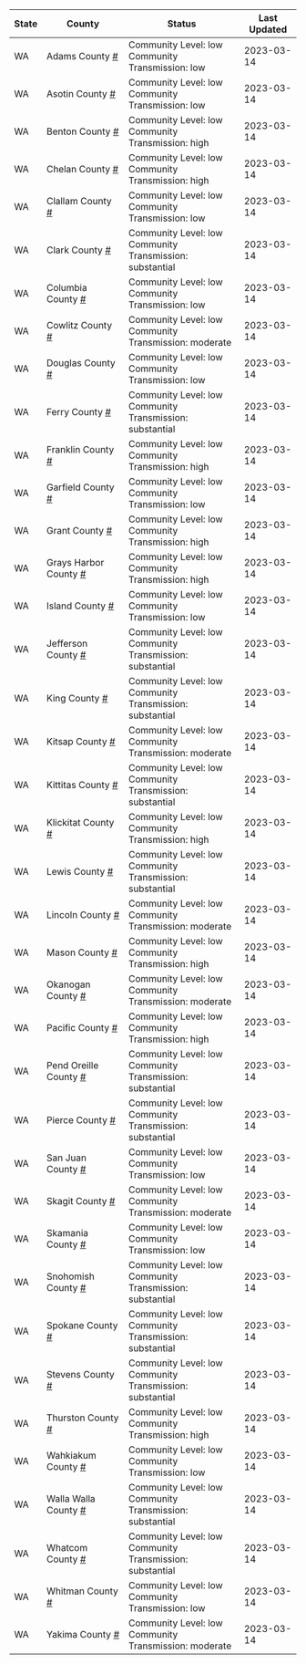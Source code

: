 State | County | Status | Last Updated
--- | --- | --- | --- 
WA | Adams County <a href="#adams_county">#</a> | <a name="adams_county"></a>Community Level: low<br/>Community Transmission: low | 2023-03-14
WA | Asotin County <a href="#asotin_county">#</a> | <a name="asotin_county"></a>Community Level: low<br/>Community Transmission: low | 2023-03-14
WA | Benton County <a href="#benton_county">#</a> | <a name="benton_county"></a>Community Level: low<br/>Community Transmission: high | 2023-03-14
WA | Chelan County <a href="#chelan_county">#</a> | <a name="chelan_county"></a>Community Level: low<br/>Community Transmission: high | 2023-03-14
WA | Clallam County <a href="#clallam_county">#</a> | <a name="clallam_county"></a>Community Level: low<br/>Community Transmission: low | 2023-03-14
WA | Clark County <a href="#clark_county">#</a> | <a name="clark_county"></a>Community Level: low<br/>Community Transmission: substantial | 2023-03-14
WA | Columbia County <a href="#columbia_county">#</a> | <a name="columbia_county"></a>Community Level: low<br/>Community Transmission: low | 2023-03-14
WA | Cowlitz County <a href="#cowlitz_county">#</a> | <a name="cowlitz_county"></a>Community Level: low<br/>Community Transmission: moderate | 2023-03-14
WA | Douglas County <a href="#douglas_county">#</a> | <a name="douglas_county"></a>Community Level: low<br/>Community Transmission: low | 2023-03-14
WA | Ferry County <a href="#ferry_county">#</a> | <a name="ferry_county"></a>Community Level: low<br/>Community Transmission: substantial | 2023-03-14
WA | Franklin County <a href="#franklin_county">#</a> | <a name="franklin_county"></a>Community Level: low<br/>Community Transmission: high | 2023-03-14
WA | Garfield County <a href="#garfield_county">#</a> | <a name="garfield_county"></a>Community Level: low<br/>Community Transmission: low | 2023-03-14
WA | Grant County <a href="#grant_county">#</a> | <a name="grant_county"></a>Community Level: low<br/>Community Transmission: high | 2023-03-14
WA | Grays Harbor County <a href="#grays_harbor_county">#</a> | <a name="grays_harbor_county"></a>Community Level: low<br/>Community Transmission: high | 2023-03-14
WA | Island County <a href="#island_county">#</a> | <a name="island_county"></a>Community Level: low<br/>Community Transmission: low | 2023-03-14
WA | Jefferson County <a href="#jefferson_county">#</a> | <a name="jefferson_county"></a>Community Level: low<br/>Community Transmission: substantial | 2023-03-14
WA | King County <a href="#king_county">#</a> | <a name="king_county"></a>Community Level: low<br/>Community Transmission: substantial | 2023-03-14
WA | Kitsap County <a href="#kitsap_county">#</a> | <a name="kitsap_county"></a>Community Level: low<br/>Community Transmission: moderate | 2023-03-14
WA | Kittitas County <a href="#kittitas_county">#</a> | <a name="kittitas_county"></a>Community Level: low<br/>Community Transmission: substantial | 2023-03-14
WA | Klickitat County <a href="#klickitat_county">#</a> | <a name="klickitat_county"></a>Community Level: low<br/>Community Transmission: high | 2023-03-14
WA | Lewis County <a href="#lewis_county">#</a> | <a name="lewis_county"></a>Community Level: low<br/>Community Transmission: substantial | 2023-03-14
WA | Lincoln County <a href="#lincoln_county">#</a> | <a name="lincoln_county"></a>Community Level: low<br/>Community Transmission: moderate | 2023-03-14
WA | Mason County <a href="#mason_county">#</a> | <a name="mason_county"></a>Community Level: low<br/>Community Transmission: high | 2023-03-14
WA | Okanogan County <a href="#okanogan_county">#</a> | <a name="okanogan_county"></a>Community Level: low<br/>Community Transmission: moderate | 2023-03-14
WA | Pacific County <a href="#pacific_county">#</a> | <a name="pacific_county"></a>Community Level: low<br/>Community Transmission: high | 2023-03-14
WA | Pend Oreille County <a href="#pend_oreille_county">#</a> | <a name="pend_oreille_county"></a>Community Level: low<br/>Community Transmission: substantial | 2023-03-14
WA | Pierce County <a href="#pierce_county">#</a> | <a name="pierce_county"></a>Community Level: low<br/>Community Transmission: substantial | 2023-03-14
WA | San Juan County <a href="#san_juan_county">#</a> | <a name="san_juan_county"></a>Community Level: low<br/>Community Transmission: low | 2023-03-14
WA | Skagit County <a href="#skagit_county">#</a> | <a name="skagit_county"></a>Community Level: low<br/>Community Transmission: moderate | 2023-03-14
WA | Skamania County <a href="#skamania_county">#</a> | <a name="skamania_county"></a>Community Level: low<br/>Community Transmission: low | 2023-03-14
WA | Snohomish County <a href="#snohomish_county">#</a> | <a name="snohomish_county"></a>Community Level: low<br/>Community Transmission: substantial | 2023-03-14
WA | Spokane County <a href="#spokane_county">#</a> | <a name="spokane_county"></a>Community Level: low<br/>Community Transmission: substantial | 2023-03-14
WA | Stevens County <a href="#stevens_county">#</a> | <a name="stevens_county"></a>Community Level: low<br/>Community Transmission: substantial | 2023-03-14
WA | Thurston County <a href="#thurston_county">#</a> | <a name="thurston_county"></a>Community Level: low<br/>Community Transmission: high | 2023-03-14
WA | Wahkiakum County <a href="#wahkiakum_county">#</a> | <a name="wahkiakum_county"></a>Community Level: low<br/>Community Transmission: low | 2023-03-14
WA | Walla Walla County <a href="#walla_walla_county">#</a> | <a name="walla_walla_county"></a>Community Level: low<br/>Community Transmission: substantial | 2023-03-14
WA | Whatcom County <a href="#whatcom_county">#</a> | <a name="whatcom_county"></a>Community Level: low<br/>Community Transmission: substantial | 2023-03-14
WA | Whitman County <a href="#whitman_county">#</a> | <a name="whitman_county"></a>Community Level: low<br/>Community Transmission: low | 2023-03-14
WA | Yakima County <a href="#yakima_county">#</a> | <a name="yakima_county"></a>Community Level: low<br/>Community Transmission: moderate | 2023-03-14

